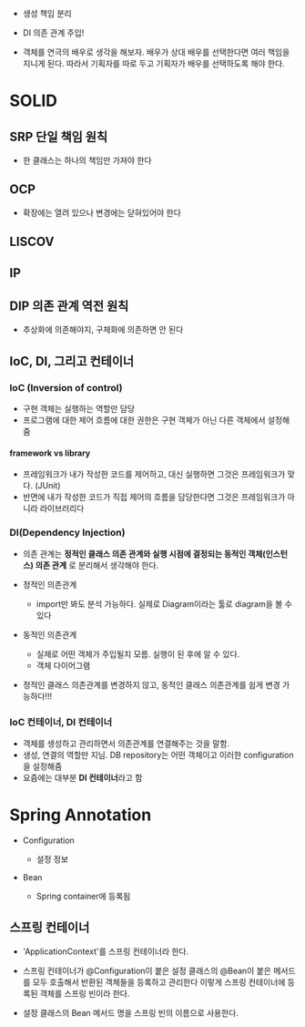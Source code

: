 * 생성 책임 분리

* DI 의존 관계 주입!

* 객체를 연극의 배우로 생각을 해보자. 배우가 상대 배우를 선택한다면 여러 책임을 지니게 된다. 따라서 기획자를 따로 두고 기획자가 배우를 선택하도록 해야 한다.

# SOLID

## SRP 단일 책임 원칙
- 한 클래스는 하나의 책임만 가져야 한다
## OCP 
- 확장에는 열려 있으나 변경에는 닫혀있어야 한다
## LISCOV
## IP
## DIP 의존 관계 역전 원칙
- 추상화에 의존해야지, 구체화에 의존하면 안 된다

## IoC, DI, 그리고 컨테이너
### IoC (Inversion of control)
- 구현 객체는 실행하는 역할만 담당
- 프로그램에 대한 제어 흐름에 대한 권한은 구현 객체가 아닌 다른 객체에서 설정해줌

#### framework vs library
- 프레임워크가 내가 작성한 코드를 제어하고, 대신 실행하면 그것은 프레임워크가 맞다. (JUnit)
- 반면에 내가 작성한 코드가 직접 제어의 흐름을 담당한다면 그것은 프레임워크가 아니라 라이브러리다

### DI(Dependency Injection)
- 의존 관계는 **정적인 클래스 의존 관계와 실행 시점에 결정되는 동적인 객체(인스턴스) 의존 관계** 로 분리해서 생각해야 한다.

- 정적인 의존관계
    - import만 봐도 분석 가능하다. 실제로 Diagram이라는 툴로 diagram을 볼 수 있다

- 동적인 의존관계
    - 실제로 어떤 객체가 주입될지 모름. 실행이 된 후에 알 수 있다.
    - 객체 다이어그램
    
- 정적인 클래스 의존관계를 변경하지 않고, 동적인 클래스 의존관계를 쉽게 변경 가능하다!!!

### IoC 컨테이너, DI 컨테이너
- 객체를 생성하고 관리하면서 의존관계를 연결해주는 것을 말함.
- 생성, 연결의 역할만 지님. DB repository는 어떤 객체이고 이러한 configuration을 설정해줌
- 요즘에는 대부분 **DI 컨테이너**라고 함

# Spring Annotation

- Configuration
  - 설정 정보
  
- Bean
  - Spring container에 등록됨
  
## 스프링 컨테이너
- 'ApplicationContext'를 스프링 컨테이너라 한다.
- 스프링 컨테이너가 @Configuration이 붙은 설정 클래스의 @Bean이 붙은 메서드를 모두 호출해서 반환된 객체들을 등록하고 관리한다
이렇게 스프링 컨테이너에 등록된 객체를 스프링 빈이라 한다.
  
- 설정 클래스의 Bean 메서드 명을 스프링 빈의 이름으로 사용한다.